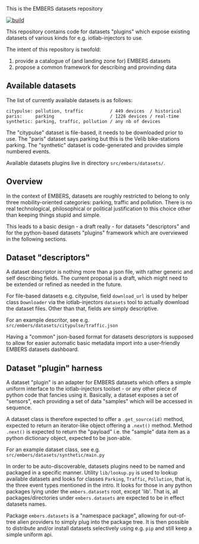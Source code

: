 This is the EMBERS datasets repository

[![build][build-icon]][build-page]

[build-icon]: https://travis-ci.org/iot-lab/embers-datasets.svg?branch=master
[build-page]: https://travis-ci.org/iot-lab/embers-datasets/branches


This repository contains code for datasets "plugins" which expose
existing datasets of various kinds for e.g. iotlab-injectors to use.

The intent of this repository is twofold:

 1. provide a catalogue of (and landing zone for) EMBERS datasets
 2. propose a common framework for describing and provinding data


Available datasets
------------------

The list of currently available datasets is as follows:

	citypulse: pollution, traffic          / 449 devices  / historical
	paris:     parking                     / 1226 devices / real-time
	synthetic: parking, traffic, pollution / any nb of devices

The "citypulse" dataset is file-based, it needs to be downloaded prior to use.
The "paris" dataset says parking but this is the Velib bike-stations parking.
The "synthetic" dataset is code-generated and provides simple numbered events.

Available datasets plugins live in directory `src/embers/datasets/`.


Overview
--------

In the context of EMBERS, datasets are roughly restricted to belong to
only three mobility-oriented categories: parking, traffic and pollution.
There is no real technological, philosophical or political justification
to this choice other than keeping things stupid and simple.

This leads to a basic design - a draft really - for datasets "descriptors"
and for the python-based datasets "plugins" framework which are overviewed
in the following sections.


Dataset "descriptors"
---------------------

A dataset descriptor is nothing more than a json file, with rather generic
and self describing fields.  The current proposal is a draft, which might
need to be extended or refined as needed in the future.

For file-based datasets e.g. citypulse, field `download_url` is used by
helper class `Downloader` via the iotlab-injectors `datasets` tool to actually
download the dataset files.  Other than that, fields are simply descriptive.

For an example descritor, see e.g. `src/embers/datasets/citypulse/traffic.json`

Having a "common" json-based format for datasets descriptors is supposed
to allow for easier automatic basic metadata import into a user-friendly
EMBERS datasets dashboard.


Dataset "plugin" harness
------------------------

A dataset "plugin" is an adapter for EMBERS datasets which offers a simple
uniform interface to the iotlab-injectors toolset - or any other piece of
python code that fancies using it.  Basically, a dataset exposes a set
of "sensors", each providing a set of data "samples" which will be accessed
in sequence.

A dataset class is therefore expected to offer a `.get_source(id)` method,
expected to return an iterator-like object offering a `.next()` method.
Method `.next()` is expected to return the "payload" i.e. the "sample"
data item as a python dictionary object, expected to be json-able.

For an example dataset class, see e.g. `src/embers/datasets/synthetic/main.py`

In order to be auto-discoverable, datasets plugins need to be named
and packaged in a specific manner.  Utility `lib/lookup.py` is used to lookup
available datasets and looks for classes `Parking`, `Traffic`, `Pollution`,
that is, the three event types mentioned in the intro.  It looks for those
in any python packages lying under the `embers.datasets` root, except 'lib'.
That is, all packages/directories under `embers.datasets` are expected to be
in effect datasets names.

Package `embers.datasets` is a "namespace package", allowing for out-of-tree
alien providers to simply plug into the package tree.  It is then possible to
distribute and/or install datasets selectively using e.g. `pip` and still
keep a simple uniform api.
